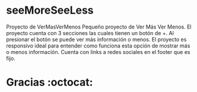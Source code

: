 # seeMoreSeeLess
Proyecto de VerMasVerMenos
Pequeño proyecto de Ver Más Ver Menos.
El proyecto cuenta con 3 secciones las cuales tienen un botón de +.
Al presionar el botón se puede ver más información o menos.
El proyecto es responsivo ideal para entender como funciona esta opción de mostrar más o menos información.
Cuenta con links a redes sociales en el footer que es fijo.

# Gracias :octocat:
